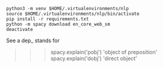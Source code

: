```
python3 -m venv $HOME/.virtualenvironments/nlp
source $HOME/.virtualenvironments/nlp/bin/activate
pip install -r requirements.txt
python -m spacy download en_core_web_sm
deactivate
```
See a dep_ stands for
>>> spacy.explain('pobj')
'object of preposition'
>>> spacy.explain('dobj')
'direct object'
>>> 
